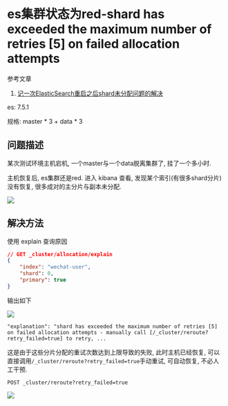 # es集群状态为red-shard has exceeded the maximum number of retries [5] on failed allocation attempts

参考文章

1. [记一次ElasticSearch重启之后shard未分配问题的解决](https://www.cnblogs.com/hapjin/p/9726469.html)

es: 7.5.1

规格: master * 3 + data * 3

## 问题描述

某次测试环境主机宕机, 一个master与一个data脱离集群了, 挂了一个多小时. 

主机恢复后, es集群还是red. 进入 kibana 查看, 发现某个索引(有很多shard分片)没有恢复, 很多成对的主分片与副本未分配.

![](https://gitee.com/generals-space/gitimg/raw/master/2022/b0631066f22bdfe376fb8b01e05ec9cf.png)

## 解决方法

使用 explain 查询原因

```json
// GET _cluster/allocation/explain
{
    "index": "wechat-user",
    "shard": 0,
    "primary": true
}
```

输出如下

![](https://gitee.com/generals-space/gitimg/raw/master/2022/8e8ea92f4fa47cf4f39afa0669002318.png)

```
"explanation": "shard has exceeded the maximum number of retries [5] on failed allocation attempts - manually call [/_cluster/reroute?retry_failed=true] to retry, ...
```

这是由于这些分片分配的重试次数达到上限导致的失败, 此时主机已经恢复, 可以直接调用`/_cluster/reroute?retry_failed=true`手动重试, 可自动恢复, 不必人工干预.

```
POST _cluster/reroute?retry_failed=true
```

![](https://gitee.com/generals-space/gitimg/raw/master/2022/2a43594a2d91f6ecaa0ab7fb69afdf4a.png)

